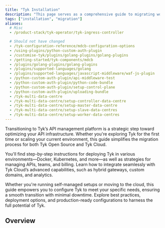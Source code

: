 ```yaml
---
title: "Tyk Installation"
description: "This page serves as a comprehensive guide to migrating workloads to Tyk"
tags: ["installation", "migration"]
aliases:
  # Misc
  - /product-stack/tyk-operator/tyk-ingress-controller

  # Should not have changed
  - /tyk-configuration-reference/mdcb-configuration-options
  - /using-plugins/python-custom-auth-plugin
  - /customise-tyk/plugins/golang-plugins/golang-plugins
  - /getting-started/tyk-components/mdcb
  - /plugins/golang-plugins/golang-plugins
  - /plugins/supported-languages/golang
  - /plugins/supported-languages/javascript-middleware/waf-js-plugin
  - /python-custom-auth-plugin/api-middleware-test
  - /python-custom-auth-plugin/python-code-bundle
  - /python-custom-auth-plugin/setup-control-plane
  - /python-custom-auth-plugin/uploading-bundle
  - /tyk-multi-data-centre
  - /tyk-multi-data-centre/setup-controller-data-centre
  - /tyk-multi-data-centre/setup-master-data-centre
  - /tyk-multi-data-centre/setup-slave-data-centres
  - /tyk-multi-data-centre/setup-worker-data-centres
---
```


Transitioning to Tyk’s API management platform is a strategic step toward optimizing your API infrastructure. Whether you're exploring Tyk for the first time or scaling your current environment, this guide simplifies the migration process for both Tyk Open Source and Tyk Cloud.

You'll find step-by-step instructions for deploying Tyk in various environments—Docker, Kubernetes, and more—as well as strategies for managing APIs, teams, and billing. Learn how to integrate seamlessly with Tyk Cloud’s advanced capabilities, such as hybrid gateways, custom domains, and analytics.

Whether you're running self-managed setups or moving to the cloud, this guide empowers you to configure Tyk to meet your specific needs, ensuring a smooth transition with minimal downtime. Explore best practices, deployment options, and production-ready configurations to harness the full potential of Tyk.

## Overview 

